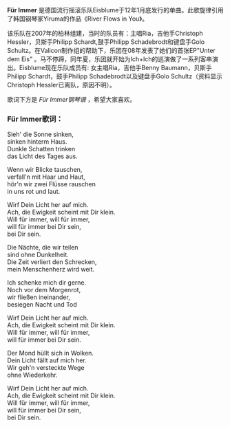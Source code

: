 

**Für Immer** 是德国流行摇滚乐队Eisblume于12年1月底发行的单曲。此歌旋律引用了韩国钢琴家Yiruma的作品《River Flows
in You》。

  
该乐队在2007年的柏林组建，当时的队员有：主唱Ria，吉他手Christoph Hessler，贝斯手Philipp Schardt,鼓手Philipp
Schadebrodt和键盘手Golo Schultz。在Valicon制作组的帮助下，乐团在08年发表了她们的首张EP"Unter dem Eis"
。马不停蹄，同年夏，乐团就开始为Ich+Ich的巡演做了一系列客串演出。Eisblume现在乐队成员有: 女主唱Ria，吉他手Benny
Baumann，贝斯手Philipp Schardt，鼓手Philipp Schadebrodt以及键盘手Golo
Schultz（资料显示Christoph Hessler已离队，原因不明）。

  
歌词下方是 _Für Immer钢琴谱_ ，希望大家喜欢。

### Für Immer歌词：

Sieh' die Sonne sinken,  
sinken hinterm Haus.  
Dunkle Schatten trinken  
das Licht des Tages aus.

Wenn wir Blicke tauschen,  
verfall'n mit Haar und Haut,  
hör'n wir zwei Flüsse rauschen  
in uns rot und laut.

Wirf Dein Licht her auf mich.  
Ach, die Ewigkeit scheint mit Dir klein.  
Will für immer, will für immer,  
will für immer bei Dir sein,  
bei Dir sein.

Die Nächte, die wir teilen  
sind ohne Dunkelheit.  
Die Zeit verliert den Schrecken,  
mein Menschenherz wird weit.

Ich schenke mich dir gerne.  
Noch vor dem Morgenrot,  
wir fließen ineinander,  
besiegen Nacht und Tod

Wirf Dein Licht her auf mich.  
Ach, die Ewigkeit scheint mit Dir klein.  
Will für immer, will für immer,  
will für immer bei Dir sein.

Der Mond hüllt sich in Wolken.  
Dein Licht fällt auf mich her.  
Wir geh'n versteckte Wege  
ohne Wiederkehr.

Wirf Dein Licht her auf mich.  
Ach, die Ewigkeit scheint mit Dir klein.  
Will für immer, will für immer,  
will für immer bei Dir sein,  
bei Dir sein.

